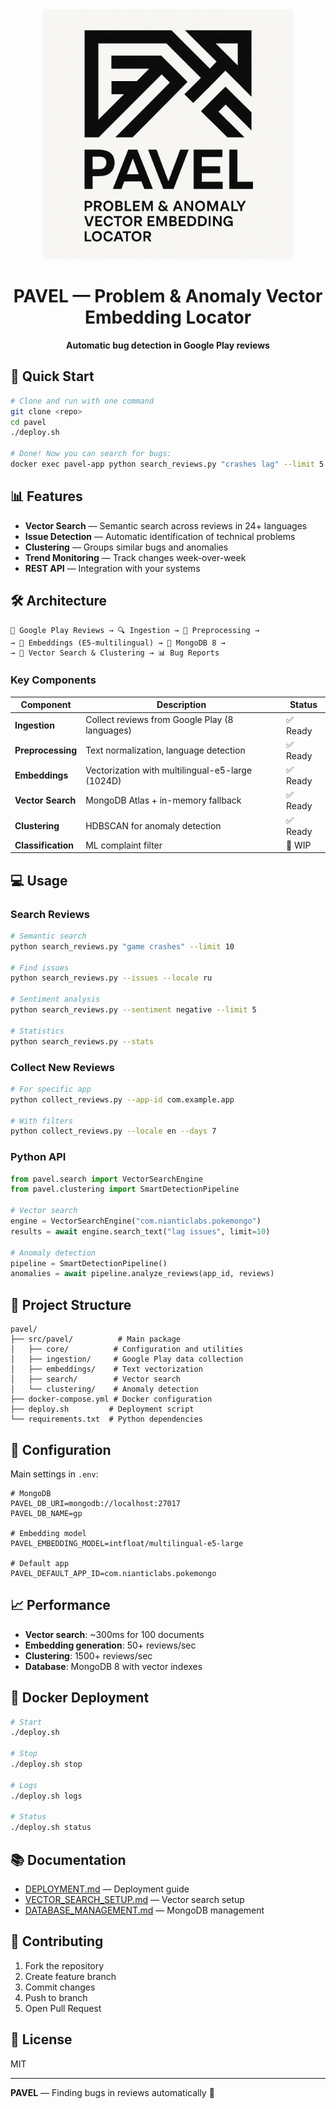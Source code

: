<div align="center">
  <img src="pavel.png" alt="PAVEL Logo" width="400"/>
  
  # PAVEL — Problem & Anomaly Vector Embedding Locator

  **Automatic bug detection in Google Play reviews**
</div>

## 🚀 Quick Start

```bash
# Clone and run with one command
git clone <repo>
cd pavel
./deploy.sh

# Done! Now you can search for bugs:
docker exec pavel-app python search_reviews.py "crashes lag" --limit 5
```

## 📊 Features

- **Vector Search** — Semantic search across reviews in 24+ languages
- **Issue Detection** — Automatic identification of technical problems
- **Clustering** — Groups similar bugs and anomalies
- **Trend Monitoring** — Track changes week-over-week
- **REST API** — Integration with your systems

## 🛠 Architecture

```
📱 Google Play Reviews → 🔍 Ingestion → 🧹 Preprocessing → 
→ 🧠 Embeddings (E5-multilingual) → 💾 MongoDB 8 →
→ 🎯 Vector Search & Clustering → 📊 Bug Reports
```

### Key Components

| Component | Description | Status |
|-----------|-------------|--------|
| **Ingestion** | Collect reviews from Google Play (8 languages) | ✅ Ready |
| **Preprocessing** | Text normalization, language detection | ✅ Ready |
| **Embeddings** | Vectorization with multilingual-e5-large (1024D) | ✅ Ready |
| **Vector Search** | MongoDB Atlas + in-memory fallback | ✅ Ready |
| **Clustering** | HDBSCAN for anomaly detection | ✅ Ready |
| **Classification** | ML complaint filter | 🚧 WIP |

## 💻 Usage

### Search Reviews
```bash
# Semantic search
python search_reviews.py "game crashes" --limit 10

# Find issues
python search_reviews.py --issues --locale ru

# Sentiment analysis
python search_reviews.py --sentiment negative --limit 5

# Statistics
python search_reviews.py --stats
```

### Collect New Reviews
```bash
# For specific app
python collect_reviews.py --app-id com.example.app

# With filters
python collect_reviews.py --locale en --days 7
```

### Python API
```python
from pavel.search import VectorSearchEngine
from pavel.clustering import SmartDetectionPipeline

# Vector search
engine = VectorSearchEngine("com.nianticlabs.pokemongo")
results = await engine.search_text("lag issues", limit=10)

# Anomaly detection
pipeline = SmartDetectionPipeline()
anomalies = await pipeline.analyze_reviews(app_id, reviews)
```

## 📁 Project Structure

```
pavel/
├── src/pavel/          # Main package
│   ├── core/          # Configuration and utilities
│   ├── ingestion/     # Google Play data collection
│   ├── embeddings/    # Text vectorization
│   ├── search/        # Vector search
│   └── clustering/    # Anomaly detection
├── docker-compose.yml # Docker configuration
├── deploy.sh         # Deployment script
└── requirements.txt  # Python dependencies
```

## 🔧 Configuration

Main settings in `.env`:

```env
# MongoDB
PAVEL_DB_URI=mongodb://localhost:27017
PAVEL_DB_NAME=gp

# Embedding model
PAVEL_EMBEDDING_MODEL=intfloat/multilingual-e5-large

# Default app
PAVEL_DEFAULT_APP_ID=com.nianticlabs.pokemongo
```

## 📈 Performance

- **Vector search**: ~300ms for 100 documents
- **Embedding generation**: 50+ reviews/sec
- **Clustering**: 1500+ reviews/sec
- **Database**: MongoDB 8 with vector indexes

## 🐳 Docker Deployment

```bash
# Start
./deploy.sh

# Stop
./deploy.sh stop

# Logs
./deploy.sh logs

# Status
./deploy.sh status
```

## 📚 Documentation

- [DEPLOYMENT.md](DEPLOYMENT.md) — Deployment guide
- [VECTOR_SEARCH_SETUP.md](VECTOR_SEARCH_SETUP.md) — Vector search setup
- [DATABASE_MANAGEMENT.md](DATABASE_MANAGEMENT.md) — MongoDB management

## 🤝 Contributing

1. Fork the repository
2. Create feature branch
3. Commit changes
4. Push to branch
5. Open Pull Request

## 📝 License

MIT

---

**PAVEL** — Finding bugs in reviews automatically 🎯